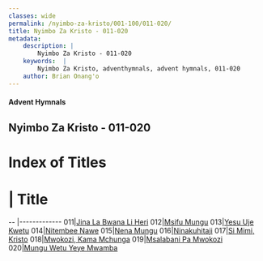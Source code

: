 ```yaml
---
classes: wide
permalink: /nyimbo-za-kristo/001-100/011-020/
title: Nyimbo Za Kristo - 011-020
metadata:
    description: |
        Nyimbo Za Kristo - 011-020
    keywords:  |
        Nyimbo Za Kristo, adventhymnals, advent hymnals, 011-020
    author: Brian Onang'o
---
```


#### Advent Hymnals
## Nyimbo Za Kristo - 011-020

# Index of Titles
# | Title                        
-- |-------------
011|[Jina La Bwana Li Heri](/nyimbo-za-kristo/001-100/011-020/Jina-La-Bwana-Li-Heri)
012|[Msifu Mungu](/nyimbo-za-kristo/001-100/011-020/Msifu-Mungu)
013|[Yesu Uje Kwetu](/nyimbo-za-kristo/001-100/011-020/Yesu-Uje-Kwetu)
014|[Nitembee Nawe](/nyimbo-za-kristo/001-100/011-020/Nitembee-Nawe)
015|[Nena Mungu](/nyimbo-za-kristo/001-100/011-020/Nena-Mungu)
016|[Ninakuhitaji](/nyimbo-za-kristo/001-100/011-020/Ninakuhitaji)
017|[Si Mimi, Kristo](/nyimbo-za-kristo/001-100/011-020/Si-Mimi,-Kristo)
018|[Mwokozi, Kama Mchunga](/nyimbo-za-kristo/001-100/011-020/Mwokozi,-Kama-Mchunga)
019|[Msalabani Pa Mwokozi](/nyimbo-za-kristo/001-100/011-020/Msalabani-Pa-Mwokozi)
020|[Mungu Wetu Yeye Mwamba](/nyimbo-za-kristo/001-100/011-020/Mungu-Wetu-Yeye-Mwamba)